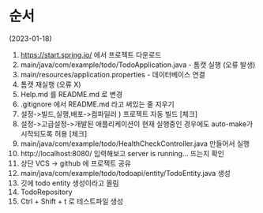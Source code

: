 # 순서
(2023-01-18)
1. https://start.spring.io/ 에서 프로젝트 다운로드
2. main/java/com/example/todo/TodoApplication.java - 톰캣 실행 (오류 발생)
3. main/resources/application.properties - 데이터베이스 연결
4. 톰캣 재실행 (오류 X)
5. Help.md 를 README.md 로 변경
6. .gitignore 에서 README.md 라고 써있는 줄 지우기
7. 설정->빌드,실행,배포->컴파일러 ) 프로젝트 자동 빌드 [체크]
8. 설정->고급설정->개발된 애플리케이션이 현재 실행중인 경우에도 auto-make가 시작되도록 허용 [체크]
9. main/java/com/example/todo/HealthCheckController.java 만들어서 실행
10. http://localhost:8080/ 입력해보고 server is running... 뜨는지 확인
11. 상단 VCS -> github 에 프로젝트 공유
12. main/java/com/example/todo/todoapi/entity/TodoEntity.java 생성
13. 깃에 todo entity 생성이라고 올림
14. TodoRepository
15. Ctrl + Shift + t 로 테스트파일 생성